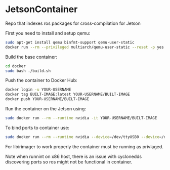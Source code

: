 # JetsonContainer
Repo that indexes ros packages for cross-compilation for Jetson

First you need to install and setup qemu:
```bash
sudo apt-get install qemu binfmt-support qemu-user-static
docker run --rm --privileged multiarch/qemu-user-static --reset -p yes
```

Build the base container:
```bash
cd docker
sudo bash ./build.sh
``` 

Push the container to Docker Hub:
```bash
docker login -u YOUR-USERNAME
docker tag BUILT-IMAGE:latest YOUR-USERNAME/BUILT-IMAGE
docker push YOUR-USERNAME/BUILT-IMAGE
```

Run the container on the Jetson using:
```bash
sudo docker run --rm --runtime nvidia -it YOUR-USERNAME/BUILT-IMAGE
```

To bind ports to container use:
```bash
sudo docker run --rm --runtime nvidia --device=/dev/ttyUSB0 --device=/dev/video0 --privlaged -it YOUR-USERNAME/BUILT-IMAGE
```
For libirimager to work properly the container must be running as privlaged.

Note when runnint on x86 host, there is an issue with cyclonedds discovering ports so ros might not be functional in container.